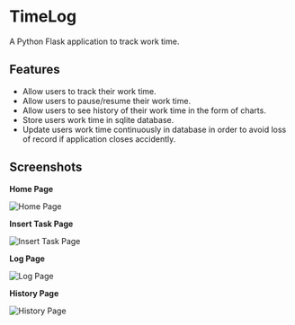 # TimeLog

A Python Flask application to track work time.

## Features

* Allow users to track their work time.
* Allow users to pause/resume their work time.
* Allow users to see history of their work time in the form of charts.
* Store users work time in sqlite database.
* Update users work time continuously in database in order to avoid loss of record if application closes accidently.

## Screenshots

**Home Page**

![Home Page](/Screenshots/home.png)

**Insert Task Page**

![Insert Task Page](/Screenshots/insert-task.png)

**Log Page**

![Log Page](/Screenshots/log.png)

**History Page**

![History Page](/Screenshots/history.png)